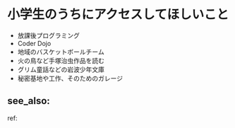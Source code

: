 # 小学生のうちにアクセスしてほしいこと
- 放課後プログラミング
- Coder Dojo
- 地域のバスケットボールチーム
- 火の鳥など手塚治虫作品を読む
- グリム童話などの岩波少年文庫
- 秘密基地や工作、そのためのガレージ

see_also:
---
ref: